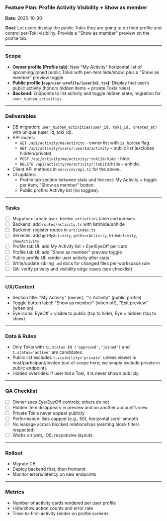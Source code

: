 ### Feature Plan: Profile Activity Visibility + Show as member

**Date**: 2025-10-30

**Goal**: Let users display the public Tokis they are going to on their profile and control per-Toki visibility. Provide a "Show as member" preview on the profile tab.

---

### Scope
- **Owner profile (Profile tab)**: New "My Activity" horizontal list of upcoming/joined public Tokis with per-item hide/show, plus a "Show as member" preview toggle.
- **Public profile (`app/user-profile/[userId].tsx`)**: Display that user’s public activity (honors hidden items + private Tokis rules).
- **Backend**: Endpoints to list activity and toggle hidden state; migration for `user_hidden_activities`.

---

### Deliverables
- DB migration: `user_hidden_activities(user_id, toki_id, created_at)` with unique (user_id, toki_id).
- API routes:
  - `GET /api/activity/me/activity` – owner list with `is_hidden` flag.
  - `GET /api/activity/users/:userId/activity` – public list (excludes hidden/private).
  - `POST /api/activity/me/activity/:tokiId/hide` – hide.
  - `DELETE /api/activity/me/activity/:tokiId/hide` – unhide.
- Client API methods in `services/api.ts` for the above.
- UI updates:
  - Profile tab section between stats and the rest: My Activity + toggle per item; "Show as member" button.
  - Public profile: Activity list (no toggles).

---

### Tasks
- [ ] Migration: create `user_hidden_activities` table and indexes
- [ ] Backend: add `routes/activity.ts` with list/hide/unhide
- [ ] Backend: register routes in `src/index.ts`
- [ ] Services: add `getMyActivity`, `getUserActivity`, `hideActivity`, `showActivity`
- [ ] Profile tab UI: add My Activity list + Eye/EyeOff per card
- [ ] Profile tab UI: add "Show as member" preview toggle
- [ ] Public profile UI: render user activity after stats
- [ ] Write/update sibling `.md` docs for changed files per workspace rule
- [ ] QA: verify privacy and visibility edge cases (see checklist)

---

### UX/Content
- Section title: "My Activity" (owner), "<FirstName>'s Activity" (public profile)
- Toggle button label: "Show as member" (when off), "Exit preview" (when on)
- Eye icons: EyeOff = visible to public (tap to hide), Eye = hidden (tap to show)

---

### Data & Rules
- Only Tokis with `tp.status IN ('approved','joined')` and `t.status='active'` are candidates.
- Public list excludes `t.visibility='private'` unless viewer is host/participant/invitee (out of scope here; we simply exclude private in public endpoint).
- Hidden overrides: if user hid a Toki, it is never shown publicly.

---

### QA Checklist
- [ ] Owner sees Eye/EyeOff controls; others do not
- [ ] Hidden item disappears in preview and on another account’s view
- [ ] Private Tokis never appear publicly
- [ ] Performance: lists capped (e.g., 50), horizontal scroll smooth
- [ ] No leakage across blocked relationships (existing block filters respected)
- [ ] Works on web, iOS; responsive layouts

---

### Rollout
- Migrate DB
- Deploy backend first, then frontend
- Monitor errors/latency on new endpoints

---

### Metrics
- Number of activity cards rendered per user profile
- Hide/show action counts and error rate
- Time-to-first-activity render on profile screens


